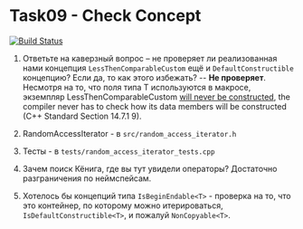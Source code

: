 # Task09 - Check Concept
[![Build Status](https://travis-ci.com/mkvdv/otus-cpp-2018.svg?branch=task09)](https://travis-ci.com/mkvdv/otus-cpp-2018)


1. Ответьте на каверзный вопрос – не проверяет ли реализованная нами концепция
    `LessThenComparableCustom` ещё и `DefaultConstructible` концепцию? Если да, то как этого
  избежать? -- **Не проверяет**. Несмотря на то, что поля типа T используются в макросе, экземпляр  LessThenComparableCustom<T> 
  [will never be constructed](https://www.boost.org/doc/libs/1_68_0/libs/concept_check/creating_concepts.htm), 
 the compiler never has to check how its data members will be constructed (C++ Standard Section 14.7.1 9).
 
2. RandomAccessIterator - в `src/random_access_iterator.h`
3. Тесты - в `tests/random_access_iterator_tests.cpp`
4. Зачем поиск Кёнига, где вы тут увидели операторы? Достаточно разграничения по неймспейсам.
5. Хотелось бы концепций типа `IsBeginEndable<T>` - проверка на то, что это контейнер, по которому можно
 итерироваться, `IsDefaultConstructible<T>`, и пожалуй `NonCopyable<T>`. 
 
